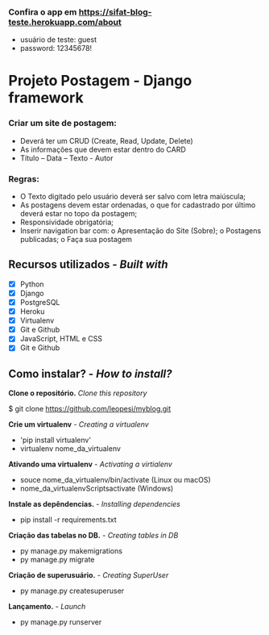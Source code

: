 ### Confira o app em https://sifat-blog-teste.herokuapp.com/about
- usuário de teste: guest
- password: 12345678!


# Projeto Postagem - Django framework

### Criar um site de postagem:
- Deverá ter um CRUD (Create, Read, Update, Delete) 
- As informações que devem estar dentro do CARD
- Título – Data – Texto - Autor

### Regras:
- O Texto digitado pelo usuário deverá ser salvo com letra maiúscula;
- As postagens devem estar ordenadas, o que for cadastrado por último deverá estar no
topo da postagem;
- Responsividade obrigatória;
- Inserir navigation bar com:
o Apresentação do Site (Sobre);
o Postagens publicadas;
o Faça sua postagem

 ## Recursos utilizados - *Built with*
- [x] Python 
- [x] Django
- [x] PostgreSQL
- [x] Heroku 
- [x] Virtualenv
- [x] Git e Github
- [x] JavaScript, HTML e CSS
- [x] Git e Github

## Como instalar? - *How to install?*

**Clone o repositório.**
*Clone this repository*

$ git clone https://github.com/leopesi/myblog.git

**Crie um virtualenv** - *Creating a virtualenv*

- 'pip install virtualenv'
- virtualenv nome_da_virtualenv

**Ativando uma virtualenv** - *Activating a virtialenv*

- souce nome_da_virtualenv/bin/activate (Linux ou macOS)
- nome_da_virtualenvScriptsactivate (Windows)

**Instale as depêndencias.** - *Installing dependencies*
- pip install -r requirements.txt

**Criação das tabelas no DB.** - *Creating tables in DB*
- py manage.py makemigrations
- py manage.py migrate

**Criação de superusuário.** - *Creating SuperUser*
- py manage.py createsuperuser

**Lançamento.** - *Launch*
- py manage.py runserver


